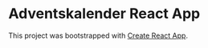 # Adventskalender React App

This project was bootstrapped with [Create React App](https://github.com/facebook/create-react-app).
